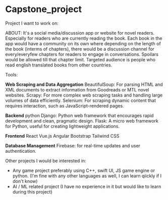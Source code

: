 # Capstone_project

Project I want to work on: 

ABOUT: It's a social media/discussion app or website for novel readers. Especially for readers who are currently reading the book. Each book in the app would have a community on its own where depending on the length of the book (interms of chapters), there would be a discussion channel for every/everyfew chapters for readers to engage in conversations. Spoilars would be allowed till that chapter limit. Targeted audience is people who read english translated books from other countries.

Tools:

**Web Scraping and Data Aggregation**
BeautifulSoup: For parsing HTML and XML documents to extract information from Goodreads or MTL novel websites.
Scrapy: For more complex web scraping tasks and handling large volumes of data efficiently.
Selenium: For scraping dynamic content that requires interaction, such as JavaScript-rendered pages.

**Backend**
python
Django: Python web framework that encourages rapid development and clean, pragmatic design.
Flask: A micro web framework for Python, useful for creating lightweight applications.

**Frontend**
React
Vue.js
Angular
Bootstrap
Tailwind CSS 

**Database Management**
Firebase: for real-time updates and user authentication.

Other projects I would be interested in:

- Any game project preferably using C++, swift UI, JS game engine or python. (I'm fine with any other languages as well, I can learn qiickly if I don't know)
- AI / ML related project (I have no experience in it but would like to learn during this project)
